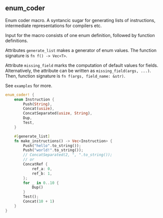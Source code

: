 ## enum_coder

Enum coder macro. A syntancic sugar for generating lists of instructions,
intermediate representations for compilers etc.

Input for the macro consists of one enum definition, followed by function
definitions.

Attributes `generate_list` makes a generator of enum values. The function
signature is `fn f() -> Vec<T>`.

Attribute `missing_field` marks the computation of default values for fields.
Alternatively, the attribute can be written as `missing_field(args, ...)`.
Then, function signature is `fn f(args, field_name: &str)`.

See `examples` for more.

```rust
enum_coder! {
    enum Instruction {
        Push(String),
        Concat(usize),
        ConcatSeparated(usize, String),
        Dup,
        Test,
    }

    #[generate_list]
    fn make_instructions() -> Vec<Instruction> {
        Push("hello".to_string());
        Push("world!".to_string());
        // ConcatSeparated(2, ", ".to_string());
        // or
        ConcatRef {
            ref_a: 0,
            ref_b: 1,
        };
        for _ in 0..10 {
            Dup()
        }
        Test();
        Concat(10 + 1)
    }
}
```
